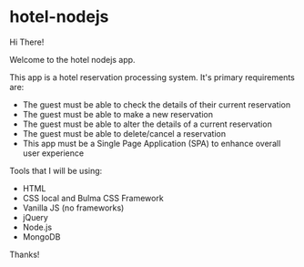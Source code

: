 # hotel-nodejs

Hi There!

Welcome to the hotel nodejs app. 

This app is a hotel reservation processing system. It's primary requirements are: 
- The guest must be able to check the details of their current reservation
- The guest must be able to make a new reservation
- The guest must be able to alter the details of a current reservation
- The guest must be able to delete/cancel a reservation
- This app must be a Single Page Application (SPA) to enhance overall user experience

Tools that I will be using: 
 - HTML
 - CSS local and Bulma CSS Framework
 - Vanilla JS (no frameworks)
 - jQuery
 - Node.js
 - MongoDB

Thanks! 
